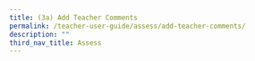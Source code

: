 ```yaml
---
title: (3a) Add Teacher Comments
permalink: /teacher-user-guide/assess/add-teacher-comments/
description: ""
third_nav_title: Assess
---
```

